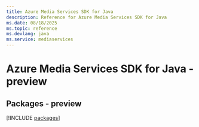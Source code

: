 ```yaml
---
title: Azure Media Services SDK for Java
description: Reference for Azure Media Services SDK for Java
ms.date: 08/18/2025
ms.topic: reference
ms.devlang: java
ms.service: mediaservices
---
```

# Azure Media Services SDK for Java - preview
## Packages - preview
[!INCLUDE [packages](media-services-index.md)]